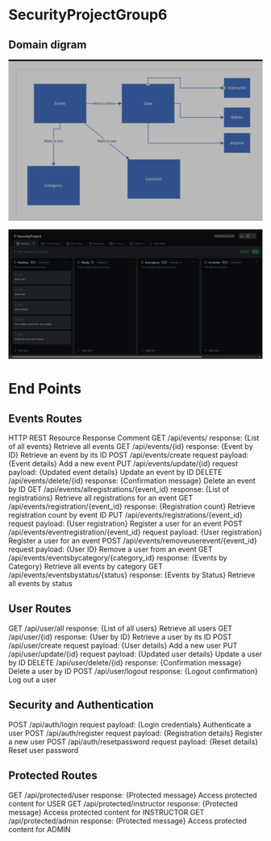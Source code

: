 # SecurityProjectGroup6

## Domain digram

![img_2.png](img_2.png)


![img_1.png](img_1.png)



# End Points

## Events Routes 
HTTP 	REST Resource 		                        Response                                   Comment
GET     /api/events/                                response: {List of all events}             Retrieve all events
GET     /api/events/{id}                            response: {Event by ID}                    Retrieve an event by its ID
POST    /api/events/create                          request payload: {Event details}           Add a new event
PUT     /api/events/update/{id}                     request payload: {Updated event details}   Update an event by ID
DELETE  /api/events/delete/{id}                     response: {Confirmation message}           Delete an event by ID
GET     /api/events/allregistrations/{event_id}     response: {List of registrations}          Retrieve all registrations for an event
GET     /api/events/registration/{event_id}         response: {Registration count}             Retrieve registration count by event ID
PUT     /api/events/registrations/{event_id}        request payload: {User registration}       Register a user for an event
POST    /api/events/eventregistration/{event_id}    request payload: {User registration}       Register a user for an event
POST    /api/events/removeuserevent/{event_id}      request payload: {User ID}                 Remove a user from an event
GET     /api/events/eventsbycategory/{category_id}  response: {Events by Category}             Retrieve all events by category
GET     /api/events/eventsbystatus/{status}         response: {Events by Status}               Retrieve all events by status

## User Routes
GET     /api/user/all                               response: {List of all users}              Retrieve all users
GET     /api/user/{id}                              response: {User by ID}                     Retrieve a user by its ID
POST    /api/user/create                            request payload: {User details}            Add a new user
PUT     /api/user/update/{id}                       request payload: {Updated user details}    Update a user by ID
DELETE  /api/user/delete/{id}                       response: {Confirmation message}           Delete a user by ID
POST    /api/user/logout                            response: {Logout confirmation}            Log out a user

## Security and Authentication
POST    /api/auth/login                             request payload: {Login credentials}       Authenticate a user
POST    /api/auth/register                          request payload: {Registration details}    Register a new user
POST    /api/auth/resetpassword                     request payload: {Reset details}           Reset user password

## Protected Routes
GET     /api/protected/user                         response: {Protected message}              Access protected content for USER
GET     /api/protected/instructor                   response: {Protected message}              Access protected content for INSTRUCTOR
GET     /api/protected/admin                        response: {Protected message}              Access protected content for ADMIN





